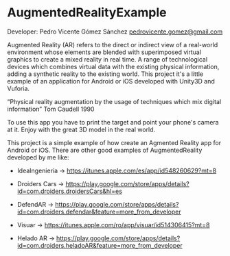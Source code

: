 AugmentedRealityExample
=======================

Developer: Pedro Vicente Gómez Sánchez <pedrovicente.gomez@gmail.com>

Augmented Reality (AR) refers to the direct or indirect view of a real-world environment whose elements are blended with superimposed virtual graphics to create a mixed reality in real time. A range of technological devices which combines virtual data with the existing physical information, adding a synthetic reality to the existing world. This project it's a little example of an application for Android or iOS developed with Unity3D and Vuforia.

“Physical reality augmentation by the usage of techniques which mix digital information” Tom Caudell 1990

To use this app you have to print the target and point your phone's camera at it. Enjoy with the great 3D model in the real world. 

This project is a simple example of how create an Agmented Reality app for Android or iOS. There are other good examples of AugmentedReality developed by me like:

- IdeaIngeniería -> https://itunes.apple.com/es/app/id548260629?mt=8

- Droiders Cars -> https://play.google.com/store/apps/details?id=com.droiders.droidersCars&hl=es

- DefendAR -> https://play.google.com/store/apps/details?id=com.droiders.defendar&feature=more_from_developer

- Visuar -> https://itunes.apple.com/ro/app/visuar/id514306415?mt=8

- Helado AR -> https://play.google.com/store/apps/details?id=com.droiders.heladoAR&feature=more_from_developer
